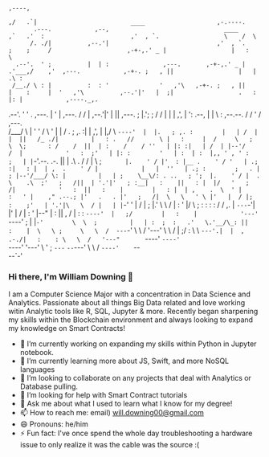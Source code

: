                                                                                               ,----,                                                                                             
                                                                                            ,/   .`|                          ____                    ,-.----.                                   
           .---.            ,--,                                ____                      ,`   .'  :                        ,'  , `.                  \    /  \                                  
          /. ./|          ,--.'|                              ,'  , `.                  ;    ;     /                     ,-+-,.' _ |                  |   :    \                                 
      .--'.  ' ;          |  | :               ,---.       ,-+-,.' _ |                .'___,/    ,'  ,---.            ,-+-. ;   , ||                  |   |  .\ :                                
     /__./ \ : |          :  : '              '   ,'\   ,-+-. ;   , ||                |    :     |  '   ,'\          ,--.'|'   |  ;|                  .   :  |: |            ,----._,.           
 .--'.  '   \' .   ,---.  |  ' |      ,---.  /   /   | ,--.'|'   |  || ,---.          ;    |.';  ; /   /   |        |   |  ,', |  ':     .--,         |   |   \ : ,--.--.   /   /  ' /   ,---.   
/___/ \ |    ' '  /     \ '  | |     /     \.   ; ,. :|   |  ,', |  |,/     \         `----'  |  |.   ; ,. :        |   | /  | |  ||   /_ ./|         |   : .   //       \ |   :     |  /     \  
;   \  \;      : /    /  ||  | :    /    / ''   | |: :|   | /  | |--'/    /  |            '   :  ;'   | |: :        '   | :  | :  |,, ' , ' :         ;   | |`-'.--.  .-. ||   | .\  . /    /  | 
 \   ;  `      |.    ' / |'  : |__ .    ' / '   | .; :|   : |  | ,  .    ' / |            |   |  ''   | .; :        ;   . |  ; |--'/___/ \: |         |   | ;    \__\/: . ..   ; ';  |.    ' / | 
  .   \    .\  ;'   ;   /||  | '.'|'   ; :__|   :    ||   : |  |/   '   ;   /|            '   :  ||   :    |        |   : |  | ,    .  \  ' |         :   ' |    ," .--.; |'   .   . |'   ;   /| 
   \   \   ' \ |'   |  / |;  :    ;'   | '.'|\   \  / |   | |`-'    '   |  / |            ;   |.'  \   \  /         |   : '  |/      \  ;   :         :   : :   /  /  ,.  | `---`-'| |'   |  / | 
    :   '  |--" |   :    ||  ,   / |   :    : `----'  |   ;/        |   :    |            '---'     `----'          ;   | |`-'        \  \  ;         |   | :  ;  :   .'   \.'__/\_: ||   :    | 
     \   \ ;     \   \  /  ---`-'   \   \  /          '---'          \   \  /                                       |   ;/             :  \  \        `---'.|  |  ,     .-./|   :    : \   \  /  
      '---"       `----'             `----'                           `----'                                        '---'               \  ' ;          `---`   `--`---'     \   \  /   `----'   
                                                                                                                                         `--`                                 `--`-'             

### Hi there, I'm William Downing 👋

I am a Computer Science Major with a concentration in Data Science and Analytics. Passionate about all things Big Data related and love working witin Analytic tools like R, SQL, Jupyter & more. Recently began sharpening my skills within the Blockchain environment and always looking to expand my knowledge on Smart Contracts!

- 🔭 I’m currently working on expanding my skills within Python in Jupyter notebook.
- 🌱 I’m currently learning more about JS, Swift, and more NoSQL languages
- 👯 I’m looking to collaborate on any projects that deal with Analytics or Database pulling.
- 🤔 I’m looking for help with Smart Contract tutorials
- 💬 Ask me about what I used to learn what I know for my degree!
- 📫 How to reach me: email) will.downing00@gmail.com
- 😄 Pronouns: he/him
- ⚡ Fun fact: I've once spend the whole day troubleshooting a hardware issue to only realize it was the cable was the source :(

